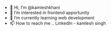 - 👋 Hi, I’m @kamleshkhani
- 👀 I’m interested in frontend apportunity 
- 🌱 I’m currently learning web development 
- 📫 How to reach me  .. LinkedIn - kamlesh singh 

<!---
kamleshkhani/kamleshkhani is a ✨ special ✨ repository because its `README.md` (this file) appears on your GitHub profile.
You can click the Preview link to take a look at your changes.
--->
